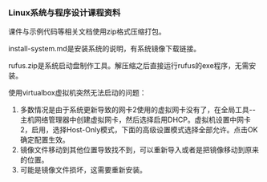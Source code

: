 ### Linux系统与程序设计课程资料

课件与示例代码等相关文档使用zip格式压缩打包。

install-system.md是安装系统的说明，有系统镜像下载链接。

rufus.zip是系统启动盘制作工具。解压缩之后直接运行rufus的exe程序，无需安装。



使用virtualbox虚拟机突然无法启动的问题：

1. 多数情况是由于系统更新导致的网卡2使用的虚拟网卡没有了，在全局工具--主机网络管理器中创建虚拟网卡，然后选择启用DHCP。虚拟机设置中网卡2，启用，选择Host-Only模式，下面的高级设置模式选择全部允许。点击OK确定配置生效。
2. 镜像文件移动到其他位置导致找不到，可以重新导入或者是把镜像移动到原来的位置。
3. 可能是镜像文件损坏，这需要重新安装。